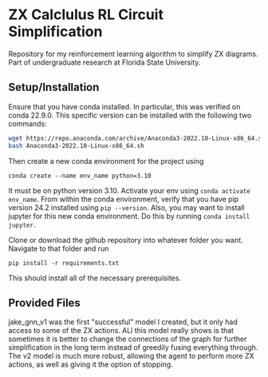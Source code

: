 # ZX Calclulus RL Circuit Simplification
 Repository for my reinforcement learning algorithm to simplify ZX diagrams. Part of undergraduate research at Florida State University.

 ## Setup/Installation

Ensure that you have conda installed. In particular, this was verified on conda 22.9.0. This specific version can be installed with the following two commands:
```bash
wget https://repo.anaconda.com/archive/Anaconda3-2022.10-Linux-x86_64.sh
bash Anaconda3-2022.10-Linux-x86_64.sh
```
Then create a new conda environment for the project using
```
conda create --name env_name python=3.10
```
It must be on python version 3.10. Activate your env using ```conda activate env_name```. From within the conda environment, verify that you have pip version 24.2 installed using ```pip --version```. Also, you may want to install jupyter for this new conda environment. Do this by running ```conda install jupyter```.

Clone or download the github repository into whatever folder you want. Navigate to that folder and run
```
pip install -r requirements.txt
```
This should install all of the necessary prerequisites.

## Provided Files
jake_gnn_v1 was the first "successful" model I created, but it only had access to some of the ZX actions. ALl this model really shows is that sometimes it is better to change the connections of the graph for further simplification in the long term instead of greedily fusing everything through. The v2 model is much more robust, allowing the agent to perform more ZX actions, as well as giving it the option of stopping.
